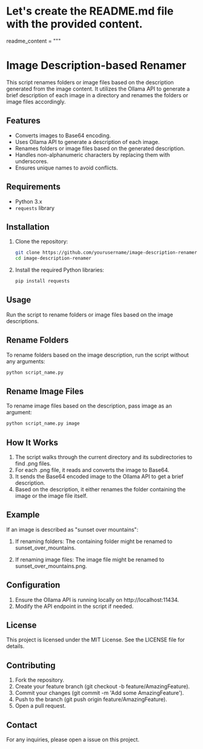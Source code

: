 # Let's create the README.md file with the provided content.

readme_content = """
# Image Description-based Renamer

This script renames folders or image files based on the description generated from the image content. It utilizes the Ollama API to generate a brief description of each image in a directory and renames the folders or image files accordingly.

## Features

- Converts images to Base64 encoding.
- Uses Ollama API to generate a description of each image.
- Renames folders or image files based on the generated description.
- Handles non-alphanumeric characters by replacing them with underscores.
- Ensures unique names to avoid conflicts.

## Requirements

- Python 3.x
- `requests` library

## Installation

1. Clone the repository:

   ```sh
   git clone https://github.com/yourusername/image-description-renamer.git
   cd image-description-renamer
   ```

2. Install the required Python libraries:

   ```sh
   pip install requests
   ```
   
## Usage

Run the script to rename folders or image files based on the image descriptions.

## Rename Folders

To rename folders based on the image description, run the script without any arguments:

   ```sh
   python script_name.py
   ```
   
## Rename Image Files

To rename image files based on the description, pass image as an argument:

   ```sh
   python script_name.py image
   ```
   
## How It Works

1. The script walks through the current directory and its subdirectories to find .png files.
2. For each .png file, it reads and converts the image to Base64.
3. It sends the Base64 encoded image to the Ollama API to get a brief description.
4. Based on the description, it either renames the folder containing the image or the image file itself.

## Example

If an image is described as "sunset over mountains":

1. If renaming folders: The containing folder might be renamed to sunset_over_mountains.
	
2. If renaming image files: The image file might be renamed to sunset_over_mountains.png.

## Configuration

1. Ensure the Ollama API is running locally on http://localhost:11434.
2. Modify the API endpoint in the script if needed.

## License

This project is licensed under the MIT License. See the LICENSE file for details.

## Contributing

1. Fork the repository.
2. Create your feature branch (git checkout -b feature/AmazingFeature).
3. Commit your changes (git commit -m 'Add some AmazingFeature').
4. Push to the branch (git push origin feature/AmazingFeature).
5. Open a pull request.

## Contact

For any inquiries, please open a issue on this project.